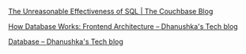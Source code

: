 [The Unreasonable Effectiveness of SQL | The Couchbase Blog](https://blog.couchbase.com/unreasonable-effectiveness-of-sql/)

[How Database Works: Frontend Architecture – Dhanushka's Tech blog](https://madushandhanushka.wordpress.com/2019/03/26/how-database-works-frontend-architecture/)

[Database – Dhanushka's Tech blog](https://madushandhanushka.wordpress.com/category/database/)
